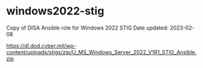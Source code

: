 # windows2022-stig

Copy of DISA Ansible role for Windows 2022 STIG
Date updated: 2023-02-08

https://dl.dod.cyber.mil/wp-content/uploads/stigs/zip/U_MS_Windows_Server_2022_V1R1_STIG_Ansible.zip

